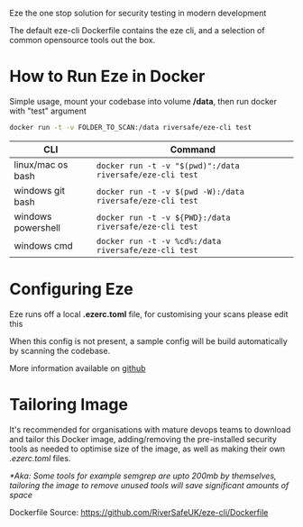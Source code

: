 Eze the one stop solution for security testing in modern development

The default eze-cli Dockerfile contains the eze cli, and a selection of common opensource tools out the box.

# How to Run Eze in Docker

Simple usage, mount your codebase into volume **/data**, then run docker with "test" argument

```bash
docker run -t -v FOLDER_TO_SCAN:/data riversafe/eze-cli test
```

| CLI                 | Command |
| -----------         | ----------- |
| linux/mac os bash   | ```docker run -t -v "$(pwd)":/data riversafe/eze-cli test```|
| windows git bash    | ```docker run -t -v $(pwd -W):/data riversafe/eze-cli test```|
| windows powershell  | ```docker run -t -v ${PWD}:/data riversafe/eze-cli test```|
| windows cmd         | ```docker run -t -v %cd%:/data riversafe/eze-cli test```|

# Configuring Eze
Eze runs off a local **.ezerc.toml** file, for customising your scans please edit this

When this config is not present, a sample config will be build automatically by scanning the codebase.

More information available on [github](https://github.com/RiverSafeUK/eze-cli)


# Tailoring Image
It's recommended for organisations with mature devops teams to download and tailor this Docker image, adding/removing the pre-installed security tools as needed to optimise size of the image, as well as making their own _.ezerc.toml_ files.

_*Aka: Some tools for example semgrep are upto 200mb by themselves, tailoring the image to remove unused tools will save significant amounts of space_

Dockerfile Source:
https://github.com/RiverSafeUK/eze-cli/Dockerfile
